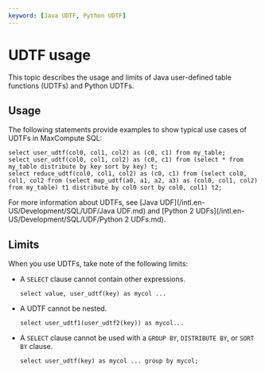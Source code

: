 ```yaml
---
keyword: [Java UDTF, Python UDTF]
---
```


# UDTF usage

This topic describes the usage and limits of Java user-defined table functions \(UDTFs\) and Python UDTFs.

## Usage

The following statements provide examples to show typical use cases of UDTFs in MaxCompute SQL:

```
select user_udtf(col0, col1, col2) as (c0, c1) from my_table; 
select user_udtf(col0, col1, col2) as (c0, c1) from (select * from my_table distribute by key sort by key) t;
select reduce_udtf(col0, col1, col2) as (c0, c1) from (select col0, col1, col2 from (select map_udtf(a0, a1, a2, a3) as (col0, col1, col2) from my_table) t1 distribute by col0 sort by col0, col1) t2;
```

For more information about UDTFs, see [Java UDF](/intl.en-US/Development/SQL/UDF/Java UDF.md) and [Python 2 UDFs](/intl.en-US/Development/SQL/UDF/Python 2 UDFs.md).

## Limits

When you use UDTFs, take note of the following limits:

-   A `SELECT` clause cannot contain other expressions.

    ```
    select value, user_udtf(key) as mycol ...
    ```

-   A UDTF cannot be nested.

    ```
    select user_udtf1(user_udtf2(key)) as mycol...
    ```

-   A `SELECT` clause cannot be used with a `GROUP BY`, `DISTRIBUTE BY`, or `SORT BY` clause.

    ```
    select user_udtf(key) as mycol ... group by mycol;
    ```


